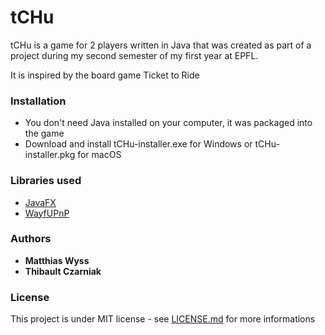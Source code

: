 # tCHu


tCHu is a game for 2 players written in Java that was created as part of a project during my second semester of my first year at EPFL.

It is inspired by the board game Ticket to Ride


### Installation

* You don't need Java installed on your computer, it was packaged into the game
* Download and install tCHu-installer.exe for Windows or tCHu-installer.pkg for macOS

### Libraries used

* [JavaFX](https://openjfx.io)
* [WayfUPnP](https://fdossena.com/?p=waifupnp/index.frag)

### Authors

* **Matthias Wyss**
* **Thibault Czarniak**

### License

This project is under MIT license - see [LICENSE.md](https://github.com/matthias-wyss/tCHu/blob/main/LICENSE.md) for more informations
